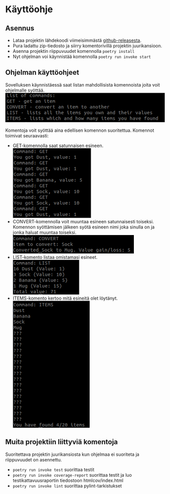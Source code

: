 # Käyttöohje

## Asennus
- Lataa projektin lähdekoodi viimeisimmästä [github-releasesta](https://github.com/Joni23452/ot-harjoitustyo/releases). 
- Pura ladattu zip-tiedosto ja siirry komentorivillä projektin juurikansioon.
- Asenna projektin riippuvuudet komennolla ```poetry install```  
- Nyt ohjelman voi käynnistää komennolla ```poetry run invoke start```  

## Ohjelman käyttöohjeet

Sovelluksen käynnistäessä saat listan mahdollisista komennoista joita voit ohjelmalle syöttää.
![Komennot](/dokumentaatio/kuvat/komennot.png)  

Komentoja voit syöttää aina edellisen komennon suoritettua. Komennot toimivat seuraavasti:
- GET-komennolla saat satunnaisen esineen.  
![GET-komento](/dokumentaatio/kuvat/GET.png)  
- CONVERT-komennolla voit muuntaa esineen satunnaisesti toiseksi. Komennon syöttämisen jälkeen syötä esineen nimi joka sinulla on ja jonka haluat muuntaa toiseksi.  
![CONVERT-komento](/dokumentaatio/kuvat/CONVERT.png)  
- LIST-komento listaa omistamasi esineet.  
![LIST-komento](/dokumentaatio/kuvat/LIST.png)  
- ITEMS-komento kertoo mitä esineitä olet löytänyt.  
![ITEMS-komento](/dokumentaatio/kuvat/ITEMS.png)  

## Muita projektiin liittyviä komentoja
Suoritettava projektin juurikansiosta kun ohjelmaa ei suoriteta ja riippuvuudet on asennettu.
- ```poetry run invoke test``` suorittaa testit  
- ```poetry run invoke coverage-report``` suorittaa testit ja luo testikattavuusraportin tiedostoon htmlcov/index.html  
- ```poetry run invoke lint``` suorittaa pylint-tarkistukset  
